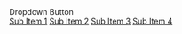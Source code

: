 <div class="dropdown">
  <div class="dropdown-toggle button">
    <span>Dropdown Button</span><i class="icon-chevron-thick-down"></i>
  </div>
  <div class="dropdown-content">
    <a href="#" class="dropdown-print">Sub Item 1</a>
    <a href="#" class="dropdown-print">Sub Item 2</a>
    <a href="#" class="dropdown-print">Sub Item 3</a>
    <a href="#" class="dropdown-print">Sub Item 4</a>
  </div>
</div>
